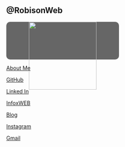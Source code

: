 ## @RobisonWeb

<style type="text/css">
#box{
	width:300px;
	height:100px;
	background-color:#666;
	border-radius: 10px;
	}

</style>
<div align="center" id="box" style="border-radius: 10px;"> <img src="https://s.gravatar.com/avatar/f7a64ba845073f51c2d3357ad9bae8ae?s=180&r=x" width="180px" >
</div>

[About Me](https://about.me/robisonweb)

[GitHub](https://github.com/robisonweb)

[Linked In](https://www.linkedin.com/in/robisonweb/)

[InfoxWEB](https://infoxweb.com.br/)

[Blog](https://infoxweb.com.br/blog/)

[Instagram](https://www.instagram.com/robisonweb)

[Gmail](mailto:robisonweb@gmail.com)




